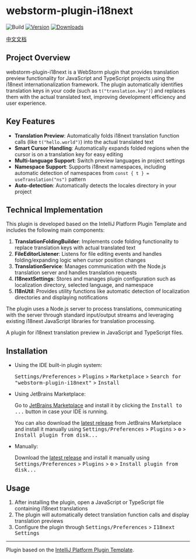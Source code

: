 # webstorm-plugin-i18next

![Build](https://github.com/zjcrender/webstorm-plugin-i18next/workflows/Build/badge.svg)
[![Version](https://img.shields.io/jetbrains/plugin/v/MARKETPLACE_ID.svg)](https://plugins.jetbrains.com/plugin/MARKETPLACE_ID)
[![Downloads](https://img.shields.io/jetbrains/plugin/d/MARKETPLACE_ID.svg)](https://plugins.jetbrains.com/plugin/MARKETPLACE_ID)

[中文文档](README-zh.md)

## Project Overview

webstorm-plugin-i18next is a WebStorm plugin that provides translation preview functionality for JavaScript and TypeScript projects using the i18next internationalization framework. The plugin automatically identifies translation keys in your code (such as `t("translation.key")`) and replaces them with the actual translated text, improving development efficiency and user experience.

## Key Features

- **Translation Preview**: Automatically folds i18next translation function calls (like `t("hello.world")`) into the actual translated text
- **Smart Cursor Handling**: Automatically expands folded regions when the cursor is on a translation key for easy editing
- **Multi-language Support**: Switch preview languages in project settings
- **Namespace Support**: Supports i18next namespaces, including automatic detection of namespaces from `const { t } = useTranslation("ns")` pattern
- **Auto-detection**: Automatically detects the locales directory in your project

## Technical Implementation

This plugin is developed based on the IntelliJ Platform Plugin Template and includes the following main components:

1. **TranslationFoldingBuilder**: Implements code folding functionality to replace translation keys with actual translated text
2. **FileEditorListener**: Listens for file editing events and handles folding/expanding logic when cursor position changes
3. **TranslationService**: Manages communication with the Node.js translation server and handles translation requests
4. **I18nextSettings**: Stores and manages plugin configuration such as localization directory, selected language, and namespace
5. **I18nUtil**: Provides utility functions like automatic detection of localization directories and displaying notifications

The plugin uses a Node.js server to process translations, communicating with the server through standard input/output streams and leveraging existing i18next JavaScript libraries for translation processing.

<!-- Plugin description -->
A plugin for i18next translation preview in JavaScript and TypeScript files.
<!-- Plugin description end -->

## Installation

- Using the IDE built-in plugin system:

  <kbd>Settings/Preferences</kbd> > <kbd>Plugins</kbd> > <kbd>Marketplace</kbd> > <kbd>Search for "webstorm-plugin-i18next"</kbd> >
  <kbd>Install</kbd>

- Using JetBrains Marketplace:

  Go to [JetBrains Marketplace](https://plugins.jetbrains.com/plugin/MARKETPLACE_ID) and install it by clicking the <kbd>Install to ...</kbd> button in case your IDE is running.

  You can also download the [latest release](https://plugins.jetbrains.com/plugin/MARKETPLACE_ID/versions) from JetBrains Marketplace and install it manually using
  <kbd>Settings/Preferences</kbd> > <kbd>Plugins</kbd> > <kbd>⚙️</kbd> > <kbd>Install plugin from disk...</kbd>

- Manually:

  Download the [latest release](https://github.com/zjcrender/webstorm-plugin-i18next/releases/latest) and install it manually using
  <kbd>Settings/Preferences</kbd> > <kbd>Plugins</kbd> > <kbd>⚙️</kbd> > <kbd>Install plugin from disk...</kbd>

## Usage

1. After installing the plugin, open a JavaScript or TypeScript file containing i18next translations
2. The plugin will automatically detect translation function calls and display translation previews
3. Configure the plugin through <kbd>Settings/Preferences</kbd> > <kbd>I18next Settings</kbd>

---
Plugin based on the [IntelliJ Platform Plugin Template][template].

[template]: https://github.com/JetBrains/intellij-platform-plugin-template
[docs:plugin-description]: https://plugins.jetbrains.com/docs/intellij/plugin-user-experience.html#plugin-description-and-presentation
